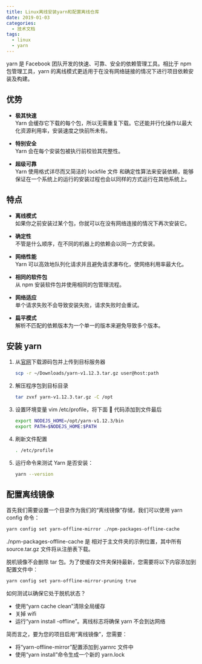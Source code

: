 ```yaml
---
title: Linux离线安装yarn和配置离线仓库
date: 2019-01-03
categories:
  - 技术文档
tags:
  - linux
  - yarn
---
```


yarn 是 Facebook 团队开发的快速、可靠、安全的依赖管理工具。相比于 npm 包管理工具，yarn 的离线模式更适用于在没有网络链接的情况下进行项目依赖安装及构建。

## 优势

- **极其快速**  
  Yarn 会缓存它下载的每个包，所以无需重复下载。它还能并行化操作以最大化资源利用率，安装速度之快前所未有。

- **特别安全**  
  Yarn 会在每个安装包被执行前校验其完整性。

- **超级可靠**  
  Yarn 使用格式详尽而又简洁的 lockfile 文件 和确定性算法来安装依赖，能够保证在一个系统上的运行的安装过程也会以同样的方式运行在其他系统上。

## 特点

- **离线模式**  
  如果你之前安装过某个包，你就可以在没有网络连接的情况下再次安装它。

- **确定性**  
  不管是什么顺序，在不同的机器上的依赖会以同一方式安装。

- **网络性能**  
  Yarn 可以高效地队列化请求并且避免请求瀑布化，使网络利用率最大化。

- **相同的软件包**  
  从 npm 安装软件包并使用相同的包管理流程。

- **网络适应**  
  单个请求失败不会导致安装失败，请求失败时会重试。

- **扁平模式**  
  解析不匹配的依赖版本为一个单一的版本来避免导致多个版本。

## 安装 yarn

1. 从[官网](https://yarnpkg.com/latest.tar.gz)下载源码包并上传到目标服务器

   ```bash
   scp -r ~/Downloads/yarn-v1.12.3.tar.gz user@host:path
   ```

2. 解压程序包到目标目录

   ```bash
   tar zvxf yarn-v1.12.3.tar.gz -C /opt
   ```

3. 设置环境变量 vim /etc/profile，将下面  代码添加到文件最后

   ```bash
   export NODEJS_HOME=/opt/yarn-v1.12.3/bin
   export PATH=$NODEJS_HOME:$PATH
   ```

4. 刷新文件配置

   ```bash
   . /etc/profile
   ```

5. 运行命令来测试 Yarn 是否安装：

   ```bash
   yarn --version
   ```

## 配置离线镜像

首先我们需要设置一个目录作为我们的“离线镜像”存储，我们可以使用 yarn config 命令：

```bash
yarn config set yarn-offline-mirror ./npm-packages-offline-cache
```

./npm-packages-offline-cache 是    相对于主文件夹的示例位置，其中所有 source.tar.gz 文件将从注册表下载。

脱机镜像不会删除 tar 包。为了使缓存文件夹保持最新，您需要将以下内容添加到配置文件中：

```bash
yarn config set yarn-offline-mirror-pruning true
```

如何测试以确保它处于脱机状态？

- 使用“yarn cache clean”清除全局缓存
- 关掉 wifi
- 运行“yarn install -offline”。离线标志将确保 yarn 不会到达网络

简而言之，要为您的项目启用“离线镜像”，您需要：

- 将“yarn-offline-mirror”配置添加到.yarnrc 文件中
- 使用“yarn install”命令生成一个新的 yarn.lock
